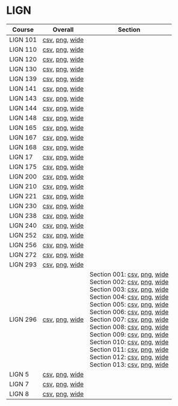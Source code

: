 # LIGN

| Course | Overall | Section |
| ------ | ------- | ------- |
| LIGN 101 | [csv](https://github.com/UCSD-Historical-Enrollment-Data/2024Fall/blob/main/overall/LIGN%20101.csv), [png](https://raw.githubusercontent.com/UCSD-Historical-Enrollment-Data/2024Fall/main/plot_overall/LIGN%20101.png), [wide](https://raw.githubusercontent.com/UCSD-Historical-Enrollment-Data/2024Fall/main/plot_overall_wide/LIGN%20101.png) |  |
| LIGN 110 | [csv](https://github.com/UCSD-Historical-Enrollment-Data/2024Fall/blob/main/overall/LIGN%20110.csv), [png](https://raw.githubusercontent.com/UCSD-Historical-Enrollment-Data/2024Fall/main/plot_overall/LIGN%20110.png), [wide](https://raw.githubusercontent.com/UCSD-Historical-Enrollment-Data/2024Fall/main/plot_overall_wide/LIGN%20110.png) |  |
| LIGN 120 | [csv](https://github.com/UCSD-Historical-Enrollment-Data/2024Fall/blob/main/overall/LIGN%20120.csv), [png](https://raw.githubusercontent.com/UCSD-Historical-Enrollment-Data/2024Fall/main/plot_overall/LIGN%20120.png), [wide](https://raw.githubusercontent.com/UCSD-Historical-Enrollment-Data/2024Fall/main/plot_overall_wide/LIGN%20120.png) |  |
| LIGN 130 | [csv](https://github.com/UCSD-Historical-Enrollment-Data/2024Fall/blob/main/overall/LIGN%20130.csv), [png](https://raw.githubusercontent.com/UCSD-Historical-Enrollment-Data/2024Fall/main/plot_overall/LIGN%20130.png), [wide](https://raw.githubusercontent.com/UCSD-Historical-Enrollment-Data/2024Fall/main/plot_overall_wide/LIGN%20130.png) |  |
| LIGN 139 | [csv](https://github.com/UCSD-Historical-Enrollment-Data/2024Fall/blob/main/overall/LIGN%20139.csv), [png](https://raw.githubusercontent.com/UCSD-Historical-Enrollment-Data/2024Fall/main/plot_overall/LIGN%20139.png), [wide](https://raw.githubusercontent.com/UCSD-Historical-Enrollment-Data/2024Fall/main/plot_overall_wide/LIGN%20139.png) |  |
| LIGN 141 | [csv](https://github.com/UCSD-Historical-Enrollment-Data/2024Fall/blob/main/overall/LIGN%20141.csv), [png](https://raw.githubusercontent.com/UCSD-Historical-Enrollment-Data/2024Fall/main/plot_overall/LIGN%20141.png), [wide](https://raw.githubusercontent.com/UCSD-Historical-Enrollment-Data/2024Fall/main/plot_overall_wide/LIGN%20141.png) |  |
| LIGN 143 | [csv](https://github.com/UCSD-Historical-Enrollment-Data/2024Fall/blob/main/overall/LIGN%20143.csv), [png](https://raw.githubusercontent.com/UCSD-Historical-Enrollment-Data/2024Fall/main/plot_overall/LIGN%20143.png), [wide](https://raw.githubusercontent.com/UCSD-Historical-Enrollment-Data/2024Fall/main/plot_overall_wide/LIGN%20143.png) |  |
| LIGN 144 | [csv](https://github.com/UCSD-Historical-Enrollment-Data/2024Fall/blob/main/overall/LIGN%20144.csv), [png](https://raw.githubusercontent.com/UCSD-Historical-Enrollment-Data/2024Fall/main/plot_overall/LIGN%20144.png), [wide](https://raw.githubusercontent.com/UCSD-Historical-Enrollment-Data/2024Fall/main/plot_overall_wide/LIGN%20144.png) |  |
| LIGN 148 | [csv](https://github.com/UCSD-Historical-Enrollment-Data/2024Fall/blob/main/overall/LIGN%20148.csv), [png](https://raw.githubusercontent.com/UCSD-Historical-Enrollment-Data/2024Fall/main/plot_overall/LIGN%20148.png), [wide](https://raw.githubusercontent.com/UCSD-Historical-Enrollment-Data/2024Fall/main/plot_overall_wide/LIGN%20148.png) |  |
| LIGN 165 | [csv](https://github.com/UCSD-Historical-Enrollment-Data/2024Fall/blob/main/overall/LIGN%20165.csv), [png](https://raw.githubusercontent.com/UCSD-Historical-Enrollment-Data/2024Fall/main/plot_overall/LIGN%20165.png), [wide](https://raw.githubusercontent.com/UCSD-Historical-Enrollment-Data/2024Fall/main/plot_overall_wide/LIGN%20165.png) |  |
| LIGN 167 | [csv](https://github.com/UCSD-Historical-Enrollment-Data/2024Fall/blob/main/overall/LIGN%20167.csv), [png](https://raw.githubusercontent.com/UCSD-Historical-Enrollment-Data/2024Fall/main/plot_overall/LIGN%20167.png), [wide](https://raw.githubusercontent.com/UCSD-Historical-Enrollment-Data/2024Fall/main/plot_overall_wide/LIGN%20167.png) |  |
| LIGN 168 | [csv](https://github.com/UCSD-Historical-Enrollment-Data/2024Fall/blob/main/overall/LIGN%20168.csv), [png](https://raw.githubusercontent.com/UCSD-Historical-Enrollment-Data/2024Fall/main/plot_overall/LIGN%20168.png), [wide](https://raw.githubusercontent.com/UCSD-Historical-Enrollment-Data/2024Fall/main/plot_overall_wide/LIGN%20168.png) |  |
| LIGN 17 | [csv](https://github.com/UCSD-Historical-Enrollment-Data/2024Fall/blob/main/overall/LIGN%2017.csv), [png](https://raw.githubusercontent.com/UCSD-Historical-Enrollment-Data/2024Fall/main/plot_overall/LIGN%2017.png), [wide](https://raw.githubusercontent.com/UCSD-Historical-Enrollment-Data/2024Fall/main/plot_overall_wide/LIGN%2017.png) |  |
| LIGN 175 | [csv](https://github.com/UCSD-Historical-Enrollment-Data/2024Fall/blob/main/overall/LIGN%20175.csv), [png](https://raw.githubusercontent.com/UCSD-Historical-Enrollment-Data/2024Fall/main/plot_overall/LIGN%20175.png), [wide](https://raw.githubusercontent.com/UCSD-Historical-Enrollment-Data/2024Fall/main/plot_overall_wide/LIGN%20175.png) |  |
| LIGN 200 | [csv](https://github.com/UCSD-Historical-Enrollment-Data/2024Fall/blob/main/overall/LIGN%20200.csv), [png](https://raw.githubusercontent.com/UCSD-Historical-Enrollment-Data/2024Fall/main/plot_overall/LIGN%20200.png), [wide](https://raw.githubusercontent.com/UCSD-Historical-Enrollment-Data/2024Fall/main/plot_overall_wide/LIGN%20200.png) |  |
| LIGN 210 | [csv](https://github.com/UCSD-Historical-Enrollment-Data/2024Fall/blob/main/overall/LIGN%20210.csv), [png](https://raw.githubusercontent.com/UCSD-Historical-Enrollment-Data/2024Fall/main/plot_overall/LIGN%20210.png), [wide](https://raw.githubusercontent.com/UCSD-Historical-Enrollment-Data/2024Fall/main/plot_overall_wide/LIGN%20210.png) |  |
| LIGN 221 | [csv](https://github.com/UCSD-Historical-Enrollment-Data/2024Fall/blob/main/overall/LIGN%20221.csv), [png](https://raw.githubusercontent.com/UCSD-Historical-Enrollment-Data/2024Fall/main/plot_overall/LIGN%20221.png), [wide](https://raw.githubusercontent.com/UCSD-Historical-Enrollment-Data/2024Fall/main/plot_overall_wide/LIGN%20221.png) |  |
| LIGN 230 | [csv](https://github.com/UCSD-Historical-Enrollment-Data/2024Fall/blob/main/overall/LIGN%20230.csv), [png](https://raw.githubusercontent.com/UCSD-Historical-Enrollment-Data/2024Fall/main/plot_overall/LIGN%20230.png), [wide](https://raw.githubusercontent.com/UCSD-Historical-Enrollment-Data/2024Fall/main/plot_overall_wide/LIGN%20230.png) |  |
| LIGN 238 | [csv](https://github.com/UCSD-Historical-Enrollment-Data/2024Fall/blob/main/overall/LIGN%20238.csv), [png](https://raw.githubusercontent.com/UCSD-Historical-Enrollment-Data/2024Fall/main/plot_overall/LIGN%20238.png), [wide](https://raw.githubusercontent.com/UCSD-Historical-Enrollment-Data/2024Fall/main/plot_overall_wide/LIGN%20238.png) |  |
| LIGN 240 | [csv](https://github.com/UCSD-Historical-Enrollment-Data/2024Fall/blob/main/overall/LIGN%20240.csv), [png](https://raw.githubusercontent.com/UCSD-Historical-Enrollment-Data/2024Fall/main/plot_overall/LIGN%20240.png), [wide](https://raw.githubusercontent.com/UCSD-Historical-Enrollment-Data/2024Fall/main/plot_overall_wide/LIGN%20240.png) |  |
| LIGN 252 | [csv](https://github.com/UCSD-Historical-Enrollment-Data/2024Fall/blob/main/overall/LIGN%20252.csv), [png](https://raw.githubusercontent.com/UCSD-Historical-Enrollment-Data/2024Fall/main/plot_overall/LIGN%20252.png), [wide](https://raw.githubusercontent.com/UCSD-Historical-Enrollment-Data/2024Fall/main/plot_overall_wide/LIGN%20252.png) |  |
| LIGN 256 | [csv](https://github.com/UCSD-Historical-Enrollment-Data/2024Fall/blob/main/overall/LIGN%20256.csv), [png](https://raw.githubusercontent.com/UCSD-Historical-Enrollment-Data/2024Fall/main/plot_overall/LIGN%20256.png), [wide](https://raw.githubusercontent.com/UCSD-Historical-Enrollment-Data/2024Fall/main/plot_overall_wide/LIGN%20256.png) |  |
| LIGN 272 | [csv](https://github.com/UCSD-Historical-Enrollment-Data/2024Fall/blob/main/overall/LIGN%20272.csv), [png](https://raw.githubusercontent.com/UCSD-Historical-Enrollment-Data/2024Fall/main/plot_overall/LIGN%20272.png), [wide](https://raw.githubusercontent.com/UCSD-Historical-Enrollment-Data/2024Fall/main/plot_overall_wide/LIGN%20272.png) |  |
| LIGN 293 | [csv](https://github.com/UCSD-Historical-Enrollment-Data/2024Fall/blob/main/overall/LIGN%20293.csv), [png](https://raw.githubusercontent.com/UCSD-Historical-Enrollment-Data/2024Fall/main/plot_overall/LIGN%20293.png), [wide](https://raw.githubusercontent.com/UCSD-Historical-Enrollment-Data/2024Fall/main/plot_overall_wide/LIGN%20293.png) |  |
| LIGN 296 | [csv](https://github.com/UCSD-Historical-Enrollment-Data/2024Fall/blob/main/overall/LIGN%20296.csv), [png](https://raw.githubusercontent.com/UCSD-Historical-Enrollment-Data/2024Fall/main/plot_overall/LIGN%20296.png), [wide](https://raw.githubusercontent.com/UCSD-Historical-Enrollment-Data/2024Fall/main/plot_overall_wide/LIGN%20296.png) | Section 001: [csv](https://github.com/UCSD-Historical-Enrollment-Data/2024Fall/blob/main/section/LIGN%20296_001.csv), [png](https://raw.githubusercontent.com/UCSD-Historical-Enrollment-Data/2024Fall/main/plot_section/LIGN%20296_001.png), [wide](https://raw.githubusercontent.com/UCSD-Historical-Enrollment-Data/2024Fall/main/plot_section_wide/LIGN%20296_001.png)<br>Section 002: [csv](https://github.com/UCSD-Historical-Enrollment-Data/2024Fall/blob/main/section/LIGN%20296_002.csv), [png](https://raw.githubusercontent.com/UCSD-Historical-Enrollment-Data/2024Fall/main/plot_section/LIGN%20296_002.png), [wide](https://raw.githubusercontent.com/UCSD-Historical-Enrollment-Data/2024Fall/main/plot_section_wide/LIGN%20296_002.png)<br>Section 003: [csv](https://github.com/UCSD-Historical-Enrollment-Data/2024Fall/blob/main/section/LIGN%20296_003.csv), [png](https://raw.githubusercontent.com/UCSD-Historical-Enrollment-Data/2024Fall/main/plot_section/LIGN%20296_003.png), [wide](https://raw.githubusercontent.com/UCSD-Historical-Enrollment-Data/2024Fall/main/plot_section_wide/LIGN%20296_003.png)<br>Section 004: [csv](https://github.com/UCSD-Historical-Enrollment-Data/2024Fall/blob/main/section/LIGN%20296_004.csv), [png](https://raw.githubusercontent.com/UCSD-Historical-Enrollment-Data/2024Fall/main/plot_section/LIGN%20296_004.png), [wide](https://raw.githubusercontent.com/UCSD-Historical-Enrollment-Data/2024Fall/main/plot_section_wide/LIGN%20296_004.png)<br>Section 005: [csv](https://github.com/UCSD-Historical-Enrollment-Data/2024Fall/blob/main/section/LIGN%20296_005.csv), [png](https://raw.githubusercontent.com/UCSD-Historical-Enrollment-Data/2024Fall/main/plot_section/LIGN%20296_005.png), [wide](https://raw.githubusercontent.com/UCSD-Historical-Enrollment-Data/2024Fall/main/plot_section_wide/LIGN%20296_005.png)<br>Section 006: [csv](https://github.com/UCSD-Historical-Enrollment-Data/2024Fall/blob/main/section/LIGN%20296_006.csv), [png](https://raw.githubusercontent.com/UCSD-Historical-Enrollment-Data/2024Fall/main/plot_section/LIGN%20296_006.png), [wide](https://raw.githubusercontent.com/UCSD-Historical-Enrollment-Data/2024Fall/main/plot_section_wide/LIGN%20296_006.png)<br>Section 007: [csv](https://github.com/UCSD-Historical-Enrollment-Data/2024Fall/blob/main/section/LIGN%20296_007.csv), [png](https://raw.githubusercontent.com/UCSD-Historical-Enrollment-Data/2024Fall/main/plot_section/LIGN%20296_007.png), [wide](https://raw.githubusercontent.com/UCSD-Historical-Enrollment-Data/2024Fall/main/plot_section_wide/LIGN%20296_007.png)<br>Section 008: [csv](https://github.com/UCSD-Historical-Enrollment-Data/2024Fall/blob/main/section/LIGN%20296_008.csv), [png](https://raw.githubusercontent.com/UCSD-Historical-Enrollment-Data/2024Fall/main/plot_section/LIGN%20296_008.png), [wide](https://raw.githubusercontent.com/UCSD-Historical-Enrollment-Data/2024Fall/main/plot_section_wide/LIGN%20296_008.png)<br>Section 009: [csv](https://github.com/UCSD-Historical-Enrollment-Data/2024Fall/blob/main/section/LIGN%20296_009.csv), [png](https://raw.githubusercontent.com/UCSD-Historical-Enrollment-Data/2024Fall/main/plot_section/LIGN%20296_009.png), [wide](https://raw.githubusercontent.com/UCSD-Historical-Enrollment-Data/2024Fall/main/plot_section_wide/LIGN%20296_009.png)<br>Section 010: [csv](https://github.com/UCSD-Historical-Enrollment-Data/2024Fall/blob/main/section/LIGN%20296_010.csv), [png](https://raw.githubusercontent.com/UCSD-Historical-Enrollment-Data/2024Fall/main/plot_section/LIGN%20296_010.png), [wide](https://raw.githubusercontent.com/UCSD-Historical-Enrollment-Data/2024Fall/main/plot_section_wide/LIGN%20296_010.png)<br>Section 011: [csv](https://github.com/UCSD-Historical-Enrollment-Data/2024Fall/blob/main/section/LIGN%20296_011.csv), [png](https://raw.githubusercontent.com/UCSD-Historical-Enrollment-Data/2024Fall/main/plot_section/LIGN%20296_011.png), [wide](https://raw.githubusercontent.com/UCSD-Historical-Enrollment-Data/2024Fall/main/plot_section_wide/LIGN%20296_011.png)<br>Section 012: [csv](https://github.com/UCSD-Historical-Enrollment-Data/2024Fall/blob/main/section/LIGN%20296_012.csv), [png](https://raw.githubusercontent.com/UCSD-Historical-Enrollment-Data/2024Fall/main/plot_section/LIGN%20296_012.png), [wide](https://raw.githubusercontent.com/UCSD-Historical-Enrollment-Data/2024Fall/main/plot_section_wide/LIGN%20296_012.png)<br>Section 013: [csv](https://github.com/UCSD-Historical-Enrollment-Data/2024Fall/blob/main/section/LIGN%20296_013.csv), [png](https://raw.githubusercontent.com/UCSD-Historical-Enrollment-Data/2024Fall/main/plot_section/LIGN%20296_013.png), [wide](https://raw.githubusercontent.com/UCSD-Historical-Enrollment-Data/2024Fall/main/plot_section_wide/LIGN%20296_013.png) |
| LIGN 5 | [csv](https://github.com/UCSD-Historical-Enrollment-Data/2024Fall/blob/main/overall/LIGN%205.csv), [png](https://raw.githubusercontent.com/UCSD-Historical-Enrollment-Data/2024Fall/main/plot_overall/LIGN%205.png), [wide](https://raw.githubusercontent.com/UCSD-Historical-Enrollment-Data/2024Fall/main/plot_overall_wide/LIGN%205.png) |  |
| LIGN 7 | [csv](https://github.com/UCSD-Historical-Enrollment-Data/2024Fall/blob/main/overall/LIGN%207.csv), [png](https://raw.githubusercontent.com/UCSD-Historical-Enrollment-Data/2024Fall/main/plot_overall/LIGN%207.png), [wide](https://raw.githubusercontent.com/UCSD-Historical-Enrollment-Data/2024Fall/main/plot_overall_wide/LIGN%207.png) |  |
| LIGN 8 | [csv](https://github.com/UCSD-Historical-Enrollment-Data/2024Fall/blob/main/overall/LIGN%208.csv), [png](https://raw.githubusercontent.com/UCSD-Historical-Enrollment-Data/2024Fall/main/plot_overall/LIGN%208.png), [wide](https://raw.githubusercontent.com/UCSD-Historical-Enrollment-Data/2024Fall/main/plot_overall_wide/LIGN%208.png) |  |
